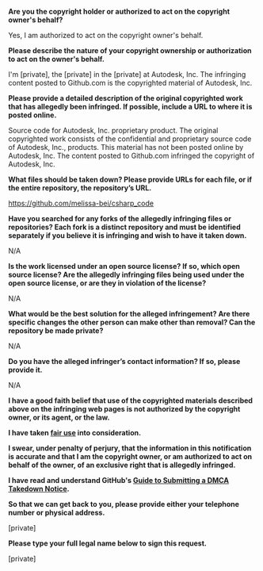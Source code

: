 **Are you the copyright holder or authorized to act on the copyright owner's behalf?**

Yes, I am authorized to act on the copyright owner's behalf.

**Please describe the nature of your copyright ownership or authorization to act on the owner's behalf.**

I'm [private], the [private] in the [private] at Autodesk, Inc. The infringing content posted to Github.com is the copyrighted material of Autodesk, Inc.

**Please provide a detailed description of the original copyrighted work that has allegedly been infringed. If possible, include a URL to where it is posted online.**

Source code for Autodesk, Inc. proprietary product. The original copyrighted work consists of the confidential and proprietary source code of Autodesk, Inc., products. This material has not been posted online by Autodesk, Inc. The content posted to Github.com infringed the copyright of Autodesk, Inc.

**What files should be taken down? Please provide URLs for each file, or if the entire repository, the repository’s URL.**

https://github.com/melissa-bei/csharp_code

**Have you searched for any forks of the allegedly infringing files or repositories? Each fork is a distinct repository and must be identified separately if you believe it is infringing and wish to have it taken down.**

N/A

**Is the work licensed under an open source license? If so, which open source license? Are the allegedly infringing files being used under the open source license, or are they in violation of the license?**

N/A

**What would be the best solution for the alleged infringement? Are there specific changes the other person can make other than removal? Can the repository be made private?**

N/A

**Do you have the alleged infringer’s contact information? If so, please provide it.**

N/A

**I have a good faith belief that use of the copyrighted materials described above on the infringing web pages is not authorized by the copyright owner, or its agent, or the law.**

**I have taken <a href="https://www.lumendatabase.org/topics/22">fair use</a> into consideration.**

**I swear, under penalty of perjury, that the information in this notification is accurate and that I am the copyright owner, or am authorized to act on behalf of the owner, of an exclusive right that is allegedly infringed.**

**I have read and understand GitHub's <a href="https://docs.github.com/articles/guide-to-submitting-a-dmca-takedown-notice/">Guide to Submitting a DMCA Takedown Notice</a>.**

**So that we can get back to you, please provide either your telephone number or physical address.**

[private]

**Please type your full legal name below to sign this request.**

[private]
